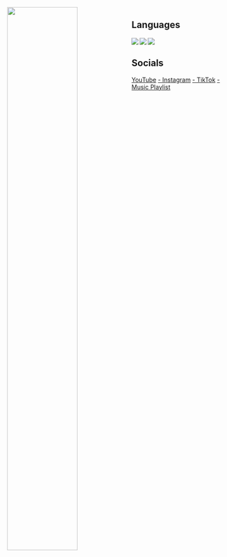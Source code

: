 <img align="left" width="57%" src="https://github-readme-stats.vercel.app/api?username=Sudo-YT&show_icons=true&theme=radical"/>

## Languages
<img align="left" src="https://img.shields.io/badge/python-3670A0?style=for-the-badge&logo=python&logoColor=ffdd54"/>
<img align="left" src="https://img.shields.io/badge/html5-%23E34F26.svg?style=for-the-badge&logo=html5&logoColor=white"/>
<img align="left" src="https://img.shields.io/badge/css3-%231572B6.svg?style=for-the-badge&logo=css3&logoColor=white"/>

<br>

## Socials 
[YouTube](https://www.youtube.com/c/Sudos)
[- Instagram](https://www.instagram.com/RiccOwns/)
[- TikTok](https://www.tiktok.com/@cummrxo)
[- Music Playlist](https://soundcloud.com/rzfj/likes)
